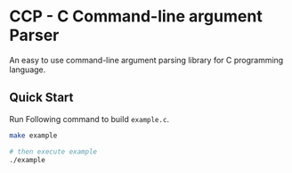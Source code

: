 # CCP - C Command-line argument Parser

An easy to use command-line argument parsing library for C programming language.

## Quick Start

Run Following command to build `example.c`.

```bash
make example

# then execute example
./example
```

